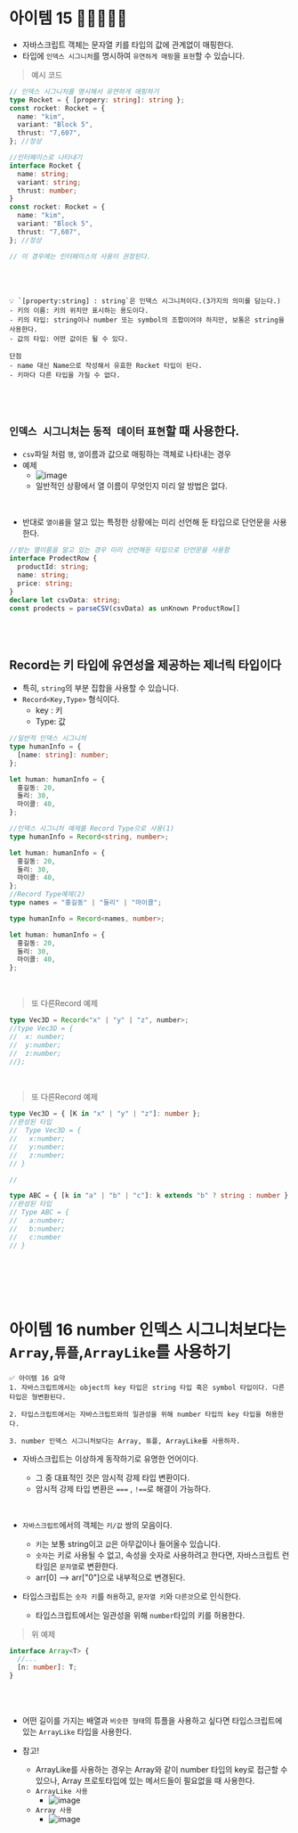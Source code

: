 # 아이템 15 🎯💡🔥📌✅

- 자바스크립트 객체는 문자열 키를 타입의 값에 관계없이 매핑한다.
- 타입에 `인덱스 시그니처`를 명시하여 `유연하게 매핑`을 `표현`할 수 있습니다.

> 예시 코드

```ts
// 인덱스 시그니처를 명시해서 유연하게 매핑하기
type Rocket = { [propery: string]: string };
const rocket: Rocket = {
  name: "kim",
  variant: "Block 5",
  thrust: "7,607",
}; //정상

//인터페이스로 나타내기
interface Rocket {
  name: string;
  variant: string;
  thrust: number;
}
const rocket: Rocket = {
  name: "kim",
  variant: "Block 5",
  thrust: "7,607",
}; //정상

// 이 경우에는 인터페이스의 사용이 권장된다.
```

<br />
<br />

```
💡 `[property:string] : string`은 인덱스 시그니처이다.(3가지의 의미를 담는다.)
- 키의 이름: 키의 위치만 표시하는 용도이다.
- 키의 타입: string이나 number 또는 symbol의 조합이어야 하지만, 보통은 string을 사용한다.
- 값의 타입: 어떤 값이든 될 수 있다.

단점
- name 대신 Name으로 작성해서 유효한 Rocket 타입이 된다.
- 키마다 다른 타입을 가질 수 없다.
```

<br />
<br />

## `인덱스 시그니처`는 `동적 데이터` `표현`할 때 사용한다.

- `csv`파일 처럼 `행`, `열`이름과 값으로 매핑하는 객체로 나타내는 경우
- 예제
  - ![image](../image/t12.png)
  - 일반적인 상황에서 열 이름이 무엇인지 미리 알 방법은 없다.

<br />

- 반대로 `열이름`을 알고 있는 특정한 상황에는 미리 선언해 둔 타입으로 단언문을 사용한다.

```ts
//받는 열이름을 알고 있는 경우 미리 선언해둔 타입으로 단언문을 사용함
interface ProdectRow {
  productId: string;
  name: string;
  price: string;
}
declare let csvData: string;
const prodects = parseCSV(csvData) as unKnown ProductRow[]
```

<br />
<br />

## Record는 키 타입에 유연성을 제공하는 제너릭 타입이다

- 특히, `string`의 부분 집합을 사용할 수 있습니다.
- `Record<Key,Type>` 형식이다.
  - key : 키
  - Type: 값

```ts
//일반적 인덱스 시그니처
type humanInfo = {
  [name: string]: number;
};

let human: humanInfo = {
  홍길동: 20,
  둘리: 30,
  마이콜: 40,
};

//인덱스 시그니처 예제를 Record Type으로 사용(1)
type humanInfo = Record<string, number>;

let human: humanInfo = {
  홍길동: 20,
  둘리: 30,
  마이콜: 40,
};
//Record Type예제(2)
type names = "홍길동" | "둘리" | "마이콜";

type humanInfo = Record<names, number>;

let human: humanInfo = {
  홍길동: 20,
  둘리: 30,
  마이콜: 40,
};
```

<br />

> 또 다른Record 예제

```ts
type Vec3D = Record<"x" | "y" | "z", number>;
//type Vec3D = {
//  x: number;
//  y:number;
//  z:number;
//};
```

<br />

> 또 다른Record 예제

```ts
type Vec3D = { [K in "x" | "y" | "z"]: number };
//완성된 타입
//  Type Vec3D = {
//   x:number;
//   y:number;
//   z:number;
// }

//

type ABC = { [k in "a" | "b" | "c"]: k extends "b" ? string : number };
//완성된 타입
// Type ABC = {
//   a:number;
//   b:number;
//   c:number
// }
```

<br />
<br />
<br />
<br />

# 아이템 16 number 인덱스 시그니처보다는 `Array`,`튜플`,`ArrayLike`를 사용하기

```
✅ 아이템 16 요약
1. 자바스크립트에서는 object의 key 타입은 string 타입 혹은 symbol 타입이다. 다른 타입은 형변환된다.

2. 타입스크립트에서는 자바스크립트와의 일관성을 위해 number 타입의 key 타입을 허용한다.

3. number 인덱스 시그니처보다는 Array, 튜플, ArrayLike를 사용하자.
```

- 자바스크립트는 이상하게 동작하기로 유명한 언어이다.

  - 그 중 대표적인 것은 암시적 강제 타입 변환이다.
  - 암시적 강제 타입 변환은 `===` , `!==`로 해결이 가능하다.

<br />

- `자바스크립트`에서의 객체는 `키/값` 쌍의 모음이다.

  - `키`는 보통 string이고 `값`은 아무값이나 들어올수 있습니다.
  - `숫자`는 키로 사용될 수 없고, 속성을 숫자로 사용하려고 한다면, 자바스크립트 런타임은 `문자열`로 변환한다.
  - arr[0] --> arr["0"]으로 내부적으로 변경된다.

- 타입스크립트는 `숫자 키`를 `허용`하고, `문자열 키`와 `다른것`으로 인식한다.
  - 타입스크립트에서는 일관성을 위해 `number`타입의 키를 허용한다.

> 위 예제

```ts
interface Array<T> {
  //...
  [n: number]: T;
}
```

<br />
<br />

- 어떤 길이를 가지는 배열과 `비슷한 형태`의 튜플을 사용하고 싶다면 타입스크립트에 있는 `ArrayLike` 타입을 사용한다.

- 참고!
  - ArrayLike를 사용하는 경우는 Array와 같이 number 타입의 key로 접근할 수 있으나, Array 프로토타입에 있는 메서드들이 필요없을 때 사용한다.
  - `ArrayLike 사용`
    - ![image](../image/t13.png)
  - `Array 사용`
    - ![image](../image/t93.png)

<br />
<br />

